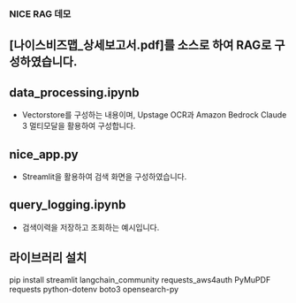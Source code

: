 ### NICE RAG 데모

## [나이스비즈맵_상세보고서.pdf]를 소스로 하여 RAG로 구성하였습니다.

## data_processing.ipynb

- Vectorstore를 구성하는 내용이며, Upstage OCR과 Amazon Bedrock Claude 3 멀티모달을 활용하여 구성합니다.

## nice_app.py

- Streamlit을 활용하여 검색 화면을 구성하였습니다. 

## query_logging.ipynb

- 검색이력을 저장하고 조회하는 예시입니다.


## 라이브러리 설치
pip install streamlit langchain_community requests_aws4auth PyMuPDF requests python-dotenv boto3 opensearch-py
